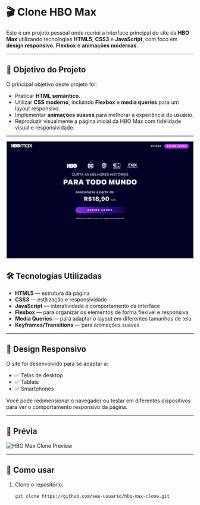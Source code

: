 # 🎬 Clone HBO Max

Este é um projeto pessoal onde recriei a interface principal do site da **HBO Max** utilizando tecnologias **HTML5**, **CSS3** e **JavaScript**, com foco em **design responsivo**, **Flexbox** e **animações modernas**.

---

## 🧠 Objetivo do Projeto

O principal objetivo deste projeto foi:

- Praticar **HTML semântico**.
- Utilizar **CSS moderno**, incluindo **Flexbox** e **media queries** para um layout responsivo.
- Implementar **animações suaves** para melhorar a experiência do usuário.
- Reproduzir visualmente a página inicial da HBO Max com fidelidade visual e responsividade.

---

![Screenshot do Projeto](https://github.com/luizdev96/projetofinal-trilhascss/blob/main/assets/images/thumb.png?raw=true)


## 🛠️ Tecnologias Utilizadas

- **HTML5** — estrutura da página
- **CSS3** — estilização e responsividade
- **JavaScript** — interatividade e comportamento da interface
- **Flexbox** — para organizar os elementos de forma flexível e responsiva
- **Media Queries** — para adaptar o layout em diferentes tamanhos de tela
- **Keyframes/Transitions** — para animações suaves

---

## 📱 Design Responsivo

O site foi desenvolvido para se adaptar a:

- ✅ Telas de desktop
- ✅ Tablets
- ✅ Smartphones

Você pode redimensionar o navegador ou testar em diferentes dispositivos para ver o comportamento responsivo da página.

---

## 📸 Prévia

![HBO Max Clone Preview](https://projetofinal-trilhascss.vercel.app/)

---

## 🚀 Como usar

1. Clone o repositório:
   ```bash
   git clone https://github.com/seu-usuario/hbo-max-clone.git
